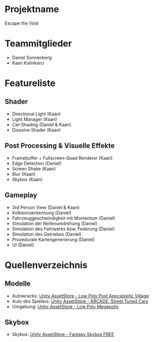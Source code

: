 # Projektname
Escape the Void

# Teammitglieder
- Daniel Sonnenberg
- Kaan Kalinkarci

# Featureliste

## Shader
- Directional Light (Kaan)
- Light Manager (Kaan)
- Cel-Shading (Daniel & Kaan)
- Dissolve Shader (Kaan)

## Post Processing & Visuelle Effekte
- Framebuffer + Fullscreen-Quad Renderer (Kaan)
- Edge Detection (Daniel) 
- Screen Shake (Kaan)
- Blur (Kaan)
- Skybox (Kaan)

## Gameplay
- 3rd Person View (Daniel & Kaan)
- Kollisionserkennung (Daniel)
- Fahrzeuggeschwindigkeit mit Momentum (Daniel)
- Simulation der Reifenumdrehung (Daniel)
- Simulation des Fahrwerks bzw. Federung (Daniel)
- Simulation des Getriebes (Daniel)
- Prozedurale Kartengenerierung (Daniel)
- UI (Daniel)

# Quellenverzeichnis
## Modelle
- Autowracks: [Unity AssetStore - Low Poly Post Apocalyptic Village](https://assetstore.unity.com/packages/3d/environments/low-poly-post-apocalyptic-village-260914)
- Auto des Spielers: [Unity AssetStore - ARCADE: Street Tuned Cars](https://assetstore.unity.com/packages/3d/vehicles/land/arcade-street-tuned-cars-243353)
- Umgebung: [Unity AssetStore - Low Poly Megapolis](https://assetstore.unity.com/packages/3d/environments/urban/low-poly-megapolis-195499)
## Skybox
- Skybox: [Unity AssetStore - Fantasy Skybox FREE](https://assetstore.unity.com/packages/2d/textures-materials/sky/fantasy-skybox-free-18353)
